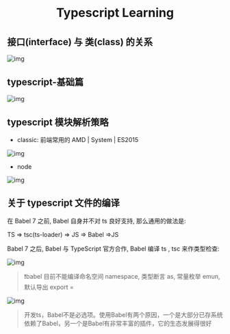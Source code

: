<h1 align="center" style="margin: 30px 0 35px;">Typescript Learning</h1>

## 接口(interface) 与 类(class) 的关系
![img](http://img.imyangyong.com/blog/2020-11-04%2016-31-01.png)

## typescript-基础篇
![img](http://img.imyangyong.com/blog/typescript-%E5%9F%BA%E7%A1%80%E7%AF%87.jpg)

## typescript 模块解析策略

- classic: 前端常用的 AMD | System | ES2015

![img](http://img.imyangyong.com/blog/2020-11-13%2021-10-40.png)

- node

![img](http://img.imyangyong.com/blog/2020-11-13%2021-13-51.png)

## 关于 typescript 文件的编译

在 Babel 7 之前, Babel 自身并不对 ts 良好支持, 那么通用的做法是:

TS => tsc(ts-loader) => JS => Babel =>JS

Babel 7 之后, Babel 与 TypeScript 官方合作, Babel 编译 ts , tsc 来作类型检查:

![img](http://img.imyangyong.com/blog/2020-11-14%2001-07-45.png)

> ❗️babel 目前不能编译命名空间 namespace, 类型断言 as, 常量枚举 emun, 默认导出 export =

![img](http://img.imyangyong.com/blog/2020-11-14%2002-23-25.png)

> 开发ts，Babel不是必选项。使用Babel有两个原因，一个是大部分已存系统依赖了Babel，另一个是Babel有非常丰富的插件，它的生态发展得很好
